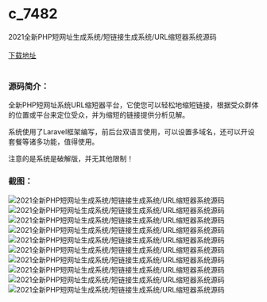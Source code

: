 # c_7482
2021全新PHP短网址生成系统/短链接生成系统/URL缩短器系统源码
<br/></br>
[下载地址](https://www.uuid2.com/7482.html "下载地址")
<br/></br>
<h3>源码简介：</h3>
<p>全新PHP短网址系统URL缩短器平台，它使您可以轻松地缩短链接，根据受众群体的位置或平台来定位受众，并为缩短的链接提供分析见解。<p>
<p>系统使用了Laravel框架编写，前后台双语言使用，可以设置多域名，还可以开设套餐等诸多功能，值得使用。<p>
<p>注意的是系统是破解版，并无其他限制！<p>
<h3>截图：</h3>
<img src="https://www.uuid2.com/wp-content/uploads/img/uimage/58871632288385.png" alt="2021全新PHP短网址生成系统/短链接生成系统/URL缩短器系统源码"><img src="https://www.uuid2.com/wp-content/uploads/img/uimage/93791632288387.png" alt="2021全新PHP短网址生成系统/短链接生成系统/URL缩短器系统源码"><img src="https://www.uuid2.com/wp-content/uploads/img/uimage/89601632288389.png" alt="2021全新PHP短网址生成系统/短链接生成系统/URL缩短器系统源码"><img src="https://www.uuid2.com/wp-content/uploads/img/uimage/63651632288390.png" alt="2021全新PHP短网址生成系统/短链接生成系统/URL缩短器系统源码"><img src="https://www.uuid2.com/wp-content/uploads/img/uimage/15221632288392.png" alt="2021全新PHP短网址生成系统/短链接生成系统/URL缩短器系统源码"><img src="https://www.uuid2.com/wp-content/uploads/img/uimage/53871632288394.png" alt="2021全新PHP短网址生成系统/短链接生成系统/URL缩短器系统源码"><img src="https://www.uuid2.com/wp-content/uploads/img/uimage/61791632288396.png" alt="2021全新PHP短网址生成系统/短链接生成系统/URL缩短器系统源码"><img src="https://www.uuid2.com/wp-content/uploads/img/uimage/61431632288398.png" alt="2021全新PHP短网址生成系统/短链接生成系统/URL缩短器系统源码"><img src="https://www.uuid2.com/wp-content/uploads/img/uimage/75221632288400.png" alt="2021全新PHP短网址生成系统/短链接生成系统/URL缩短器系统源码"><img src="https://www.uuid2.com/wp-content/uploads/img/uimage/66421632288401.png" alt="2021全新PHP短网址生成系统/短链接生成系统/URL缩短器系统源码">

